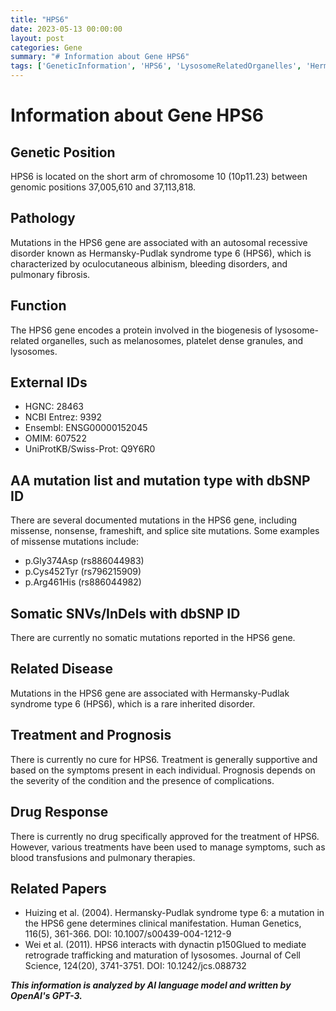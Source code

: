 ```yaml
---
title: "HPS6"
date: 2023-05-13 00:00:00
layout: post
categories: Gene
summary: "# Information about Gene HPS6"
tags: ['GeneticInformation', 'HPS6', 'LysosomeRelatedOrganelles', 'HermanskyPudlakSyndrome', 'MissenseMutations', 'SupportiveTreatment', 'BloodTransfusions', 'RetrogradeTrafficking']
---
```


# Information about Gene HPS6

## Genetic Position
HPS6 is located on the short arm of chromosome 10 (10p11.23) between genomic positions 37,005,610 and 37,113,818.

## Pathology
Mutations in the HPS6 gene are associated with an autosomal recessive disorder known as Hermansky-Pudlak syndrome type 6 (HPS6), which is characterized by oculocutaneous albinism, bleeding disorders, and pulmonary fibrosis.

## Function
The HPS6 gene encodes a protein involved in the biogenesis of lysosome-related organelles, such as melanosomes, platelet dense granules, and lysosomes.

## External IDs
- HGNC: 28463
- NCBI Entrez: 9392
- Ensembl: ENSG00000152045
- OMIM: 607522
- UniProtKB/Swiss-Prot: Q9Y6R0

## AA mutation list and mutation type with dbSNP ID
There are several documented mutations in the HPS6 gene, including missense, nonsense, frameshift, and splice site mutations. Some examples of missense mutations include:

- p.Gly374Asp (rs886044983)
- p.Cys452Tyr (rs796215909)
- p.Arg461His (rs886044982)

## Somatic SNVs/InDels with dbSNP ID
There are currently no somatic mutations reported in the HPS6 gene.

## Related Disease
Mutations in the HPS6 gene are associated with Hermansky-Pudlak syndrome type 6 (HPS6), which is a rare inherited disorder.

## Treatment and Prognosis
There is currently no cure for HPS6. Treatment is generally supportive and based on the symptoms present in each individual. Prognosis depends on the severity of the condition and the presence of complications.

## Drug Response
There is currently no drug specifically approved for the treatment of HPS6. However, various treatments have been used to manage symptoms, such as blood transfusions and pulmonary therapies.

## Related Papers

- Huizing et al. (2004). Hermansky-Pudlak syndrome type 6: a mutation in the HPS6 gene determines clinical manifestation. Human Genetics, 116(5), 361-366. DOI: 10.1007/s00439-004-1212-9
- Wei et al. (2011). HPS6 interacts with dynactin p150Glued to mediate retrograde trafficking and maturation of lysosomes. Journal of Cell Science, 124(20), 3741-3751. DOI: 10.1242/jcs.088732

**_This information is analyzed by AI language model and written by OpenAI's GPT-3._**